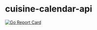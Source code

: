 # cuisine-calendar-api
[![Go Report Card](https://goreportcard.com/badge/github.com/lynshi/cuisine-calendar-api)](https://goreportcard.com/report/github.com/lynshi/cuisine-calendar-api)